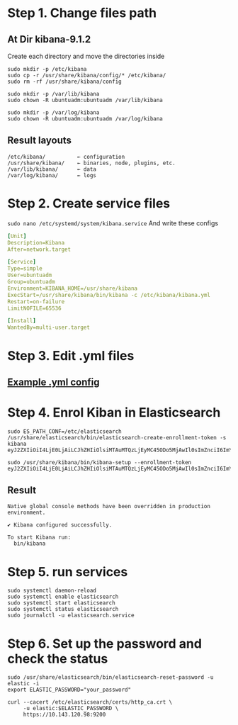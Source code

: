 # Step 1. Change files path
## At Dir kibana-9.1.2
Create each directory and move the directories inside
```
sudo mkdir -p /etc/kibana
sudo cp -r /usr/share/kibana/config/* /etc/kibana/
sudo rm -rf /usr/share/kibana/config

sudo mkdir -p /var/lib/kibana
sudo chown -R ubuntuadm:ubuntuadm /var/lib/kibana

sudo mkdir -p /var/log/kibana
sudo chown -R ubuntuadm:ubuntuadm /var/log/kibana
```
## Result layouts
```
/etc/kibana/          ← configuration
/usr/share/kibana/    ← binaries, node, plugins, etc.
/var/lib/kibana/      ← data
/var/log/kibana/      ← logs
```
# Step 2. Create service files
``` sudo nano /etc/systemd/system/kibana.service ```
And write these configs
```yaml
[Unit]
Description=Kibana
After=network.target

[Service]
Type=simple
User=ubuntuadm
Group=ubuntuadm
Environment=KIBANA_HOME=/usr/share/kibana
ExecStart=/usr/share/kibana/bin/kibana -c /etc/kibana/kibana.yml
Restart=on-failure
LimitNOFILE=65536

[Install]
WantedBy=multi-user.target
```
# Step 3. Edit .yml files
## [Example .yml config](https://github.com/12inNe/ELK-Installation/blob/main/POC/elasticsearch.yml)

# Step 4. Enrol Kiban in Elasticsearch
```
sudo ES_PATH_CONF=/etc/elasticsearch /usr/share/elasticsearch/bin/elasticsearch-create-enrollment-token -s kibana
eyJ2ZXIiOiI4LjE0LjAiLCJhZHIiOlsiMTAuMTQzLjEyMC45ODo5MjAwIl0sImZnciI6ImY4MzBhMGY4NGI3NjEwZjYxZDA1YjhjNzZjMzcxYzM2ZDY3ZWFkNDI3YjRlNWJhZTU4YmJjOTJiOTJjMzAzNDMiLCJrZXkiOiJzd3NsNVpnQlc0SFhFRTJnckNIYTpCS0JJcm1JT0dLdjdZQ1lnSlJoSlF3In0=

sudo /usr/share/kibana/bin/kibana-setup --enrollment-token
eyJ2ZXIiOiI4LjE0LjAiLCJhZHIiOlsiMTAuMTQzLjEyMC45ODo5MjAwIl0sImZnciI6ImY4MzBhMGY4NGI3NjEwZjYxZDA1YjhjNzZjMzcxYzM2ZDY3ZWFkNDI3YjRlNWJhZTU4YmJjOTJiOTJjMzAzNDMiLCJrZXkiOiJzd3NsNVpnQlc0SFhFRTJnckNIYTpCS0JJcm1JT0dLdjdZQ1lnSlJoSlF3In0=
```
## Result
```
Native global console methods have been overridden in production environment.

✔ Kibana configured successfully.

To start Kibana run:
  bin/kibana
```
# Step 5. run services
```
sudo systemctl daemon-reload
sudo systemctl enable elasticsearch
sudo systemctl start elasticsearch
sudo systemctl status elasticsearch
sudo journalctl -u elasticsearch.service
```

# Step 6. Set up the password and check the status
```
sudo /usr/share/elasticsearch/bin/elasticsearch-reset-password -u elastic -i
export ELASTIC_PASSWORD="your_password"

curl --cacert /etc/elasticsearch/certs/http_ca.crt \
     -u elastic:$ELASTIC_PASSWORD \
     https://10.143.120.98:9200
```

